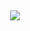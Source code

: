<div align="center">
 
## <img src="https://user-images.githubusercontent.com/74897346/167162275-6a3f360a-ed24-44fe-9711-7515bf48c753.png">
 

</div> 
